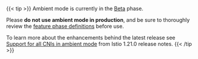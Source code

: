 ---
---
{{< tip >}}
Ambient mode is currently in the [Beta](/docs/releases/feature-stages/#feature-phase-definitions) phase.

Please **do not use ambient mode in production**, and be sure to thoroughly review the [feature phase definitions](/docs/releases/feature-stages/#feature-phase-definitions) before use.

To learn more about the enhancements behind the latest release see [Support for all CNIs in ambient mode](/news/announcing-1.21.0) from Istio 1.21.0 release notes.
{{< /tip >}}
